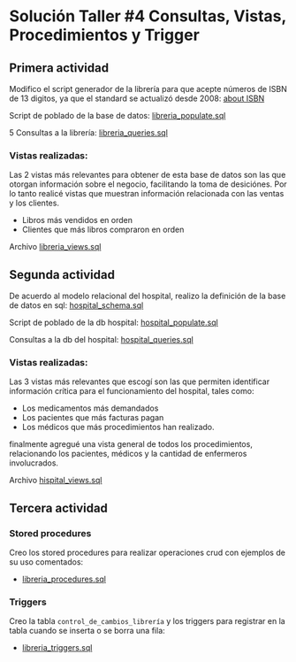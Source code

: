 # Solución Taller #4 Consultas, Vistas, Procedimientos y Trigger

## Primera actividad

Modifico el script generador de la librería para que acepte números de ISBN de 13 digitos, ya que el standard se actualizó desde 2008: [about ISBN](https://www.isbn.org/about_ISBN_standard)

Script de poblado de la base de datos: [libreria_populate.sql](./libreria_populate.sql)

5 Consultas a la librería: [libreria_queries.sql](./libreria_queries.sql)

### Vistas realizadas:

Las 2 vistas más relevantes para obtener de esta base de datos son las que otorgan información sobre el negocio, facilitando la toma de desiciónes. Por lo tanto realicé vistas que muestran información relacionada con las ventas y los clientes.

- Libros más vendidos en orden
- Clientes que más libros compraron en orden

Archivo [libreria_views.sql](./libreria_views.sql)

## Segunda actividad

De acuerdo al modelo relacional del hospital, realizo la definición de la base de datos en sql: [hospital_schema.sql](./hospital_schema.sql)

Script de poblado de la db hospital: [hospital_populate.sql](./hospital_populate.sql)

Consultas a la db del hospital: [hospital_queries.sql](./hospital_queries.sql)

### Vistas realizadas:

Las 3 vistas más relevantes que escogí son las que permiten identificar información crítica para el funcionamiento del hospital, tales como:

- Los medicamentos más demandados
- Los pacientes que más facturas pagan
- Los médicos que más procedimientos han realizado.

finalmente agregué una vista general de todos los procedimientos, relacionando los pacientes, médicos y la cantidad de enfermeros involucrados.

Archivo [hispital_views.sql](./hispital_views.sql)

## Tercera actividad

### Stored procedures

Creo los stored procedures para realizar operaciones crud con ejemplos de su uso comentados:

- [libreria_procedures.sql](./libreria_procedures.sql)

### Triggers

Creo la tabla `control_de_cambios_librería` y los triggers para registrar en la tabla cuando se inserta o se borra una fila:

- [libreria_triggers.sql](./libreria_triggers.sql)
